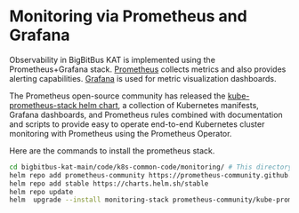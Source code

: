# Monitoring via Prometheus and Grafana

Observability in BigBitBus KAT is implemented using the Prometheus+Grafana stack. [Prometheus](https://prometheus.io/) collects metrics and also provides alerting capabilities. [Grafana](https://grafana.com/) is used for metric visualization dashboards.

The Prometheus open-source community has released the [kube-prometheus-stack helm chart](https://github.com/prometheus-community/helm-charts/tree/main/charts/kube-prometheus-stack), a collection of Kubernetes manifests, Grafana dashboards, and Prometheus rules combined with documentation and scripts to provide easy to operate end-to-end Kubernetes cluster monitoring with Prometheus using the Prometheus Operator.

Here are the commands to install the prometheus stack.

```bash
cd bigbitbus-kat-main/code/k8s-common-code/monitoring/ # This directory
helm repo add prometheus-community https://prometheus-community.github.io/helm-charts
helm repo add stable https://charts.helm.sh/stable
helm repo update
helm  upgrade --install monitoring-stack prometheus-community/kube-prometheus-stack -f ./prometheus-grafana-monitoring-stack-values.yaml --namespace monitoring --create-namespace 
```